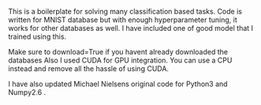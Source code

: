 This is a boilerplate for solving many classification based tasks.
Code is written for MNIST database but with enough hyperparameter tuning, it works for other databases as well.
I have included one of good model that I trained using this.



Make sure to download=True if you havent already downloaded the databases
Also I used CUDA for GPU integration. You can use a CPU instead and remove all the hassle of using CUDA.

I have also updated Michael Nielsens original code for Python3 and Numpy2.6 .

